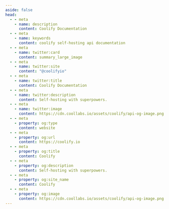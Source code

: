 ```yaml
---
aside: false
head:
  - - meta
    - name: description
      content: Coolify Documentation
  - - meta
    - name: keywords
      content: coolify self-hosting api documentation
  - - meta
    - name: twitter:card
      content: summary_large_image
  - - meta
    - name: twitter:site
      content: "@coolifyio"
  - - meta
    - name: twitter:title
      content: Coolify Documentation
  - - meta
    - name: twitter:description
      content: Self-hosting with superpowers.
  - - meta
    - name: twitter:image
      content: https://cdn.coollabs.io/assets/coolify/api-og-image.png
  - - meta
    - property: og:type
      content: website
  - - meta
    - property: og:url
      content: https://coolify.io
  - - meta
    - property: og:title
      content: Coolify
  - - meta
    - property: og:description
      content: Self-hosting with superpowers.
  - - meta
    - property: og:site_name
      content: Coolify
  - - meta
    - property: og:image
      content: https://cdn.coollabs.io/assets/coolify/api-og-image.png
---
```



<script setup>
  import {DividePage} from 'vitepress-theme-api';
</script>
<style >
@import './node_modules/vitepress-theme-api/dist/style.css'
</style>
<DividePage :top=100>
<template #left>

# Deploy webhook
Deploy a resource programmatically.

## Authorization
API request requires a `Bearer` token in `Authorization` header, which could be generated from the UI, more info [here](/api/authentication).


## Query Parameters
> `*` required.
> 
> `uuid` and `tag` are mutually exclusive.

| Name    | Type       | Description                                              |
| ------- | ---------- | -------------------------------------------------------- |
| `uuid*` | `string`   | Deployable resource UUID. Could be comma separated list. |
| `tag*`  | `string`   | Deployable tags. Could be comma separated list.          |
| `force` | `boolean ` | Deploy without cache. `(default=false)  `                   |


</template>
<template #right>

### Request

::: code-group
```bash [by uuid]
curl -X GET \ 
  -H "Authorization: Bearer <token>" \
  "https://api.coolify.io/v1/deploy?uuid=zow8w44"
  
```
```bash [by tag]
curl -X GET \ 
  -H "Authorization: Bearer <token>" \
  "https://api.coolify.io/v1/deploy?tag=tag1"
```
```bash [by tag with force]
curl -X GET \ 
  -H "Authorization: Bearer <token>" \
  "https://api.coolify.io/v1/deploy?tag=tag1&force=true"
```
:::
::: code-group
```bash [multiple uuids]
curl -X GET \ 
  -H "Authorization: Bearer <token>" \
  "https://api.coolify.io/v1/deploy?uuid=zow8w44,x8wggcg"
```
```bash [multiple tags]
curl -X GET \ 
  -H "Authorization: Bearer <token>" \
  "https://api.coolify.io/v1/deploy?tag=tag1,tag2"
```
:::

### Response

::: code-group

```json [200 (by uuid/tag)]
{
  "message": [
    "Application Test1 deployment queued.",
  ],
  "details": [
    {
      "resource_uuid": "zow8w44",
      "deployment_uuid": "ncok04w"
    }
  ]
}
```
```json [200 (multiple uuid/tag)]
{
  "message": [
    "Application Test1 deployment queued.",
    "Application Test2 deployment queued.",
  ],
  "details": [
    {
      "resource_uuid": "zow8w44",
      "deployment_uuid": "ncok04w"
    },
    {
      "resource_uuid": "x8wggcg",
      "deployment_uuid": "s4ss0gs"
    }
  ]
}
```
```json [404]
{
  "error": "No resources found.",
  "docs": "https://coolify.io/docs/api/deploy-webhook"
}
```
:::


</template>
</DividePage>
